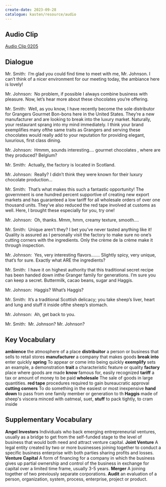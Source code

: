 ```yaml
---
create-date: 2023-09-28
catalogue: kasten/resource/audio
---
```


## Audio Clip
[Audio Clip 0205](https://archive.org/download/englishpod_all/englishpod_0205dg.mp3)

## Dialogue
Mr. Smith:  I’m glad you could find time to meet with me, Mr. Johnson. I can’t think of a nicer environment for our meeting today, the ambiance here is lovely! 

Mr. Johnson:  No problem, if possible I always combine business with pleasure. Now, let’s hear more about these chocolates you’re offering. 

Mr. Smith:  Well, as you know, I have recently become the sole distributor for Grangers Gourmet Bon-bons here in the United States. They’re a new manufacturer and are looking to break into the luxury market. Naturally, your restaurant sprang into my mind immediately. I think your brand exemplifies many ofthe same traits as Grangers and serving these chocolates would really add to your reputation for providing elegant, luxurious, first class  dining. 

Mr. Johnson:  Hmmm, sounds interesting…. gourmet chocolates , where are they produced? Belgium? 

Mr. Smith:  Actually, the factory is located in Scotland. 

Mr. Johnson:  Really? I didn’t think they were known for their luxury chocolate production… 

Mr. Smith:  That’s what makes this such a fantastic opportunity! The government is one hundred percent supportive of creating new export markets and has guaranteed a low tariff for all wholesale orders of over one thousand units. They’ve also reduced the red tape involved at customs as well. Here, I brought these especially for you, try one! 

Mr. Johnson:  Oh, thanks. Mmm, hmm, creamy texture, smooth…. 

Mr. Smith:  Unique aren’t they? I bet you’ve never tasted anything like it! Quality is assured as I personally visit the factory to make sure no one’s cutting corners with the ingredients. Only the crème de la crème make it through inspection. 

Mr. Johnson:  Yes, very interesting flavors……. Slightly spicy, very unique, that’s for sure. Exactly what ARE the ingredients? 

Mr. Smith:  I have it on highest authority that this traditional secret recipe has been handed down inthe Granger family for generations. I’m sure you can keep a secret.  Buttermilk, cacao beans, sugar and Haggis. 

Mr. Johnson:  Haggis? What’s Haggis? 

Mr. Smith:  It’s a traditional Scottish delicacy; you take sheep’s liver, heart and lung and stuff it inside ofthe sheep’s stomach. 

Mr. Johnson:  Ah, get back to you. 

Mr. Smith:  Mr. Johnson? Mr. Johnson? 

## Key Vocabulary
**ambience**             the atmosphere of a place
**distribuitor**         a person or business that sells to retail stores
**manufacturer**         a company that makes goods
**break into**           enter quickly
**spring**               To appear or come into being quickly
**exemplify**            sets an example, a demonstration
**trait**                a characteristic feature or quality
**factory**              place where goods are made
**know**                 famous for, easily recognized
**tariff**               a tax or amount of money to be paid
**wholesale**            The sale of goods in large quantities.
**red tape**             procedures required to gain bureaucratic approval
**cutting corners**      To do something in the easiest or most inexpensive
**hand down**            to pass from one family member or generation to th
**Haggis**               made of sheep's viscera minced with oatmeal, suet,
**stuff**                to pack tightly, to cram inside

## Supplementary Vocabulary
**Angel Investors**      Individuals who back emerging entrepreneurial ventures, usually as a bridge to get from the self-funded stage to the level of business that would both need and attract venture capital.
**Joint Venture**        A legal entity created by two or more businesses joining together to conduct a specific business enterprise with both parties sharing profits and losses.
**Venture Capital**      A form of financing for a company in which the business gives up partial ownership and control of the business in exchange for capital over a limited time frame, usually 3-5 years.
**Merger**               A joining together of two previously separate corporations.
**Audit**                an evaluation of a person, organization, system, process, enterprise, project or product.
